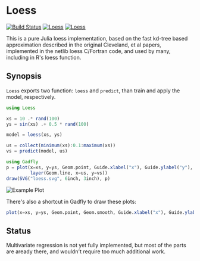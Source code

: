 # Loess

[![Build Status](https://travis-ci.org/dcjones/Loess.jl.svg?branch=master)](https://travis-ci.org/dcjones/Loess.jl)
[![Loess](http://pkg.julialang.org/badges/Loess_0.3.svg)](http://pkg.julialang.org/?pkg=Loess)
[![Loess](http://pkg.julialang.org/badges/Loess_0.4.svg)](http://pkg.julialang.org/?pkg=Loess)

This is a pure Julia loess implementation, based on the fast kd-tree based
approximation described in the original Cleveland, et al papers, implemented
in the netlib loess C/Fortran code, and used by many, including in R's loess
function.

## Synopsis

`Loess` exports two function: `loess` and `predict`, than train and apply the model, respectively.


```julia
using Loess

xs = 10 .* rand(100)
ys = sin(xs) .+ 0.5 * rand(100)

model = loess(xs, ys)

us = collect(minimum(xs):0.1:maximum(xs))
vs = predict(model, us)

using Gadfly
p = plot(x=xs, y=ys, Geom.point, Guide.xlabel("x"), Guide.ylabel("y"),
         layer(Geom.line, x=us, y=vs))
draw(SVG("loess.svg", 6inch, 3inch), p)
```

![Example Plot](http://dcjones.github.io/Loess.jl/loess.svg)

There's also a shortcut in Gadfly to draw these plots:

```julia
plot(x=xs, y=ys, Geom.point, Geom.smooth, Guide.xlabel("x"), Guide.ylabel("y"))
```


## Status

Multivariate regression is not yet fully implemented, but most of the parts
are aready there, and wouldn't require too much additional work.
